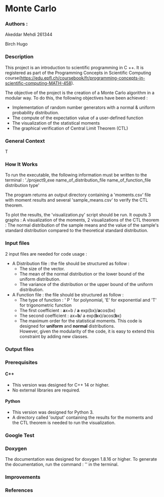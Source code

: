 # Monte Carlo

### Authors : 
Akeddar Mehdi 261344

Birch Hugo 

### Description
  This project is an introduction to scientific programming in C ++. It is registered as part of the Programming Concepts in Scientific Computing course(https://edu.epfl.ch/coursebook/fr/programming-concepts-in-scientific-computing-MATH-458).
   
The objective of the project is the creation of a Monte Carlo algorithm in a modular way. To do this, the following objectives have been achieved :
* Implementation of random number generators with a normal & uniform probability distribution.
*   The compute of the expectation value of a user-defined function
* The visualization of the statistical moments
*  The graphical verification of Central Limit Theorem (CTL)
### General Context
T
### How It Works

To run the executable, the following information must be written to the terminal : 
'./project9_exe  name_of_distribution_file name_of_function_file distribution type'

The program returns an output directory containing a 'moments.csv' file with moment results and several 'sample_means.csv' to verify the CTL theorem. 

To plot the results, the 'visualization.py' script should be run. It ouputs 3 graphs : A visualization of the moments, 2 visualizations of the CTL theorem : The normal distribution of the sample means and the value of the sample's standard distribution compared to the theoretical standard distribution.


### Input files
2 input files are needed for code usage : 
* A Distribution file : the file should be structured as follow : 
	* The size of the vector.
	* The mean of the normal distribution or the lower bound of the uniform distribution.
	* The variance of the distribution or the upper bound of the uniform distribution.
* A Function file : the file should be structured as follow : 
	* The type of function : ' P ' for polynomial, 'E' for exponential and 'T' for trigonometric function
	* The first coefficient  : **a**x+b / **a** exp(bx)/**a**cos(bx)
	* The second coefficient : ax+**b**/ a exp(**b**x)/acos(**b**x)
	* The maximum order for the statistical moments.
This code is designed for **uniform** and **normal** distributions.   
However, given the modularity of the code, it is easy to extend this constraint by adding new classes.

### Output files

### Prerequisites
#### C++
* This version was designed for C++ 14 or higher.
* No external libraries are required.
#### Python
* This version was designed for Python 3.
* A directory called 'output' containing the results for the moments and the CTL theorem is needed to run the visualization.


### Google Test

### Doxygen
The documentation was designed for doxygen 1.8.16 or higher.
To generate the documentation, run the command : '' in the terminal.
### Improvements
### References
